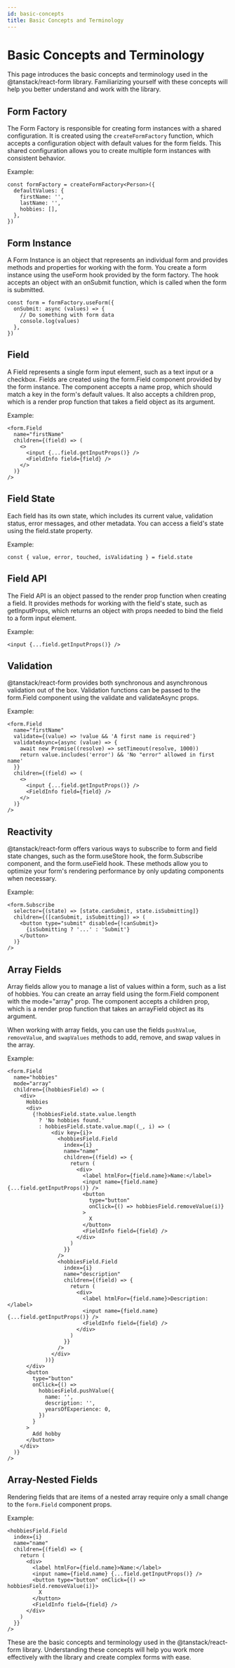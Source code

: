 ```yaml
---
id: basic-concepts
title: Basic Concepts and Terminology
---
```


# Basic Concepts and Terminology

This page introduces the basic concepts and terminology used in the @tanstack/react-form library. Familiarizing yourself with these concepts will help you better understand and work with the library.

## Form Factory

The Form Factory is responsible for creating form instances with a shared configuration. It is created using the `createFormFactory` function, which accepts a configuration object with default values for the form fields. This shared configuration allows you to create multiple form instances with consistent behavior.

Example:

```tsx
const formFactory = createFormFactory<Person>({
  defaultValues: {
    firstName: '',
    lastName: '',
    hobbies: [],
  },
})
```

## Form Instance

A Form Instance is an object that represents an individual form and provides methods and properties for working with the form. You create a form instance using the useForm hook provided by the form factory. The hook accepts an object with an onSubmit function, which is called when the form is submitted.

```tsx
const form = formFactory.useForm({
  onSubmit: async (values) => {
    // Do something with form data
    console.log(values)
  },
})
```

## Field

A Field represents a single form input element, such as a text input or a checkbox. Fields are created using the form.Field component provided by the form instance. The component accepts a name prop, which should match a key in the form's default values. It also accepts a children prop, which is a render prop function that takes a field object as its argument.

Example:

```tsx
<form.Field
  name="firstName"
  children={(field) => (
    <>
      <input {...field.getInputProps()} />
      <FieldInfo field={field} />
    </>
  )}
/>
```

## Field State

Each field has its own state, which includes its current value, validation status, error messages, and other metadata. You can access a field's state using the field.state property.

Example:

```tsx
const { value, error, touched, isValidating } = field.state
```

## Field API

The Field API is an object passed to the render prop function when creating a field. It provides methods for working with the field's state, such as getInputProps, which returns an object with props needed to bind the field to a form input element.

Example:

```tsx
<input {...field.getInputProps()} />
```

## Validation

@tanstack/react-form provides both synchronous and asynchronous validation out of the box. Validation functions can be passed to the form.Field component using the validate and validateAsync props.

Example:

```tsx
<form.Field
  name="firstName"
  validate={(value) => !value && 'A first name is required'}
  validateAsync={async (value) => {
    await new Promise((resolve) => setTimeout(resolve, 1000))
    return value.includes('error') && 'No "error" allowed in first name'
  }}
  children={(field) => (
    <>
      <input {...field.getInputProps()} />
      <FieldInfo field={field} />
    </>
  )}
/>
```

## Reactivity

@tanstack/react-form offers various ways to subscribe to form and field state changes, such as the form.useStore hook, the form.Subscribe component, and the form.useField hook. These methods allow you to optimize your form's rendering performance by only updating components when necessary.

Example:

```tsx
<form.Subscribe
  selector={(state) => [state.canSubmit, state.isSubmitting]}
  children={([canSubmit, isSubmitting]) => (
    <button type="submit" disabled={!canSubmit}>
      {isSubmitting ? '...' : 'Submit'}
    </button>
  )}
/>
```

## Array Fields

Array fields allow you to manage a list of values within a form, such as a list of hobbies. You can create an array field using the form.Field component with the mode="array" prop. The component accepts a children prop, which is a render prop function that takes an arrayField object as its argument.

When working with array fields, you can use the fields `pushValue`, `removeValue`, and `swapValues` methods to add, remove, and swap values in the array.

Example:

```tsx
<form.Field
  name="hobbies"
  mode="array"
  children={(hobbiesField) => (
    <div>
      Hobbies
      <div>
        {!hobbiesField.state.value.length
          ? 'No hobbies found.'
          : hobbiesField.state.value.map((_, i) => (
              <div key={i}>
                <hobbiesField.Field
                  index={i}
                  name="name"
                  children={(field) => {
                    return (
                      <div>
                        <label htmlFor={field.name}>Name:</label>
                        <input name={field.name} {...field.getInputProps()} />
                        <button
                          type="button"
                          onClick={() => hobbiesField.removeValue(i)}
                        >
                          X
                        </button>
                        <FieldInfo field={field} />
                      </div>
                    )
                  }}
                />
                <hobbiesField.Field
                  index={i}
                  name="description"
                  children={(field) => {
                    return (
                      <div>
                        <label htmlFor={field.name}>Description:</label>
                        <input name={field.name} {...field.getInputProps()} />
                        <FieldInfo field={field} />
                      </div>
                    )
                  }}
                />
              </div>
            ))}
      </div>
      <button
        type="button"
        onClick={() =>
          hobbiesField.pushValue({
            name: '',
            description: '',
            yearsOfExperience: 0,
          })
        }
      >
        Add hobby
      </button>
    </div>
  )}
/>
```

## Array-Nested Fields

Rendering fields that are items of a nested array require only a small change to the `form.Field` component props.

Example:

```tsx
<hobbiesField.Field
  index={i}
  name="name"
  children={(field) => {
    return (
      <div>
        <label htmlFor={field.name}>Name:</label>
        <input name={field.name} {...field.getInputProps()} />
        <button type="button" onClick={() => hobbiesField.removeValue(i)}>
          X
        </button>
        <FieldInfo field={field} />
      </div>
    )
  }}
/>
```

These are the basic concepts and terminology used in the @tanstack/react-form library. Understanding these concepts will help you work more effectively with the library and create complex forms with ease.

```

```

